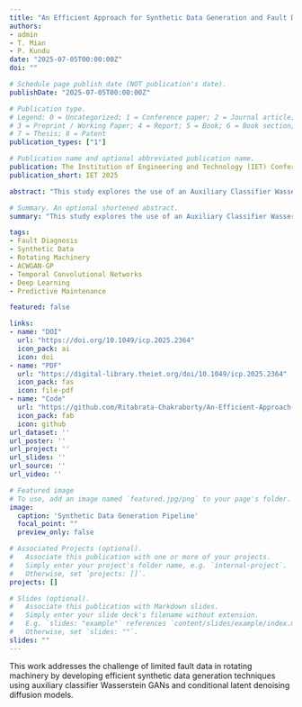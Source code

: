 ```yaml
---
title: "An Efficient Approach for Synthetic Data Generation and Fault Diagnosis for Rotating Machinery"
authors:
- admin
- T. Mian
- P. Kundu
date: "2025-07-05T00:00:00Z"
doi: ""

# Schedule page publish date (NOT publication's date).
publishDate: "2025-07-05T00:00:00Z"

# Publication type.
# Legend: 0 = Uncategorized; 1 = Conference paper; 2 = Journal article;
# 3 = Preprint / Working Paper; 4 = Report; 5 = Book; 6 = Book section;
# 7 = Thesis; 8 = Patent
publication_types: ["1"]

# Publication name and optional abbreviated publication name.
publication: The Institution of Engineering and Technology (IET) Conference Proceedings
publication_short: IET 2025

abstract: "This study explores the use of an Auxiliary Classifier Wasserstein GAN with Gradient Penalty (ACWGAN-GP) for synthetic data generation and fault diagnosis in rotating machinery. The proposed framework addresses data scarcity and class imbalance by generating diverse time-series signals using a 1D-CNN generator and a Temporal Convolutional Network (TCN)-based discriminator, both enhanced with positional embeddings. The discriminator also functions as a fault classifier. Statistical similarity metrics, PCC, Cosine Similarity, KL Divergence, and MMD, are used to validate sample quality. Experiments on the CWRU-bearing dataset demonstrate improved classification robustness and effectiveness."

# Summary. An optional shortened abstract.
summary: "This study explores the use of an Auxiliary Classifier Wasserstein GAN with Gradient Penalty (ACWGAN-GP) for synthetic data generation and fault diagnosis in rotating machinery, addressing data scarcity and class imbalance challenges."

tags:
- Fault Diagnosis
- Synthetic Data
- Rotating Machinery
- ACWGAN-GP
- Temporal Convolutional Networks
- Deep Learning
- Predictive Maintenance

featured: false

links:
- name: "DOI"
  url: "https://doi.org/10.1049/icp.2025.2364"
  icon_pack: ai
  icon: doi
- name: "PDF"
  url: "https://digital-library.theiet.org/doi/10.1049/icp.2025.2364"
  icon_pack: fas
  icon: file-pdf
- name: "Code"
  url: "https://github.com/Ritabrata-Chakraborty/An-Efficient-Approach-for-Synthetic-Data-Generation-and-Fault-Diagnosis-for-Rotating-Machinery"
  icon_pack: fab
  icon: github
url_dataset: ''
url_poster: ''
url_project: ''
url_slides: ''
url_source: ''
url_video: ''

# Featured image
# To use, add an image named `featured.jpg/png` to your page's folder. 
image:
  caption: 'Synthetic Data Generation Pipeline'
  focal_point: ""
  preview_only: false

# Associated Projects (optional).
#   Associate this publication with one or more of your projects.
#   Simply enter your project's folder name, e.g. `internal-project`.
#   Otherwise, set `projects: []`.
projects: []

# Slides (optional).
#   Associate this publication with Markdown slides.
#   Simply enter your slide deck's filename without extension.
#   E.g. `slides: "example"` references `content/slides/example/index.md`.
#   Otherwise, set `slides: ""`.
slides: ""
---
```


This work addresses the challenge of limited fault data in rotating machinery by developing efficient synthetic data generation techniques using auxiliary classifier Wasserstein GANs and conditional latent denoising diffusion models.
